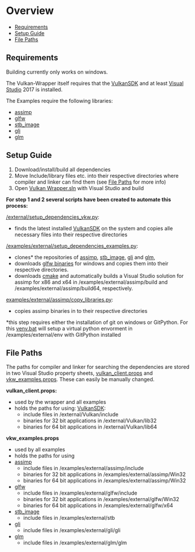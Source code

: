 
# Overview
+ [Requirements](#Requirements)
+ [Setup Guide](#SetupGuide)
+ [File Paths](#FilePaths) 

## Requirements
Building currently only works on windows.

The Vulkan-Wrapper itself requires that the [VulkanSDK](https://vulkan.lunarg.com/) and at least [Visual Studio](https://visualstudio.microsoft.com/de/downloads/) 2017 is installed.

The Examples require the following libraries:
 - [assimp](https://github.com/assimp/assimp)
 - [glfw](https://github.com/glfw/glfw)
 - [stb_image](https://github.com/nothings/stb)
 - [gli](https://github.com/g-truc/gli)
 - [glm](https://github.com/g-truc/glm)
 
## Setup Guide 
1. Download/install/build all dependencies
2. Move Include/library files etc. into their respective directories where compiler and linker can find them (see [File Paths](#FilePaths) for more info)
3. Open [Vulkan Wrapper.sln](VulkanWrapper.sln) with Visual Studio and build

**For step 1 and 2 several scripts have been created to automate this process:** 

[/external/setup_dependencies_vkw.py](/external/setup_dependencies_vkw.py):
 + finds the latest installed [VulkanSDK](https://vulkan.lunarg.com/) on the system and copies alle necessary files into their respective directories
 
 [/examples/external/setup_dependencies_examples.py](/examples/external/setup_dependencies_examples.py):
 + clones* the repositories of [assimp](https://github.com/assimp/assimp), [stb_image](https://github.com/nothings/stb), [gli](https://github.com/g-truc/gli) and [glm](https://github.com/g-truc/glm),
 + downloads [glfw binaries]([https://www.glfw.org/download.html](https://www.glfw.org/download.html)) for windows and copies them into their respective directories.
 + downloads [cmake]([https://github.com/Kitware/CMake](https://github.com/Kitware/CMake)) and automatically builds a Visual Studio solution for assimp for x86 and x64 in /examples/external/assimp/build and /examples/external/assimp/build64, respectively.

[examples/external/assimp/copy_libraries.py](examples/external/assimp/copy_libraries.py):
+ copies assimp binaries in to their respective directories

*this step requires either the installation of git on windows or GitPython. For this [venv.bat](/examples/external/venv.bat) will setup a virtual python envorment in /examples/external/env with GitPython installed 

## File Paths
The paths for compiler and linker for searching the dependencies are stored in two Visual Studio property sheets, [vulkan_client.props](/vulkan_client.props) and [vkw_examples.props](/examples/vkw_examples.props). These can easily be manually changed.

**vulkan_client.props:**

 - used by the wrapper and all examples
 - holds the paths for using:
  [VulkanSDK](https://vulkan.lunarg.com/):
	 -  include files in /external/Vulkan/include
	 - binaries for 32 bit applications in /external/Vulkan/lib32
	 - binaries for 64 bit applications in /external/Vulkan/lib64

**vkw_examples.props**


- used by all examples
- holds the paths for using
- [assimp](https://github.com/assimp/assimp)
	 - include files in /examples/external/assimp/include
	 - binaries for 32 bit applications in /examples/external/assimp/Win32
	 - binaries for 64 bit applications in /examples/external/assimp/Win32
 - [glfw](https://github.com/glfw/glfw)
  	 -  include files in /examples/external/glfw/include
	 - binaries for 32 bit applications in /examples/external/glfw/Win32
	 - binaries for 64 bit applications in /examples/external/glfw/x64
 - [stb_image](https://github.com/nothings/stb)
  	 -  include files in /examples/external/stb
 - [gli](https://github.com/g-truc/gli)
   	 -  include files in /examples/external/gli/gli
 - [glm](https://github.com/g-truc/glm)
     -  include files in /examples/external/glm/glm
